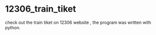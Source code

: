 # 12306_train_tiket
check out the train tiket on 12306 website , the program was written with python.

